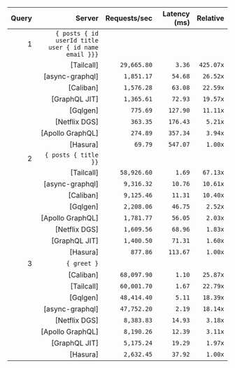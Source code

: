 <!-- PERFORMANCE_RESULTS_START -->

| Query | Server | Requests/sec | Latency (ms) | Relative |
|-------:|--------:|--------------:|--------------:|---------:|
| 1 | `{ posts { id userId title user { id name email }}}` |
|| [Tailcall] | `29,665.80` | `3.36` | `425.07x` |
|| [async-graphql] | `1,851.17` | `54.68` | `26.52x` |
|| [Caliban] | `1,576.28` | `63.08` | `22.59x` |
|| [GraphQL JIT] | `1,365.61` | `72.93` | `19.57x` |
|| [Gqlgen] | `775.69` | `127.90` | `11.11x` |
|| [Netflix DGS] | `363.35` | `176.43` | `5.21x` |
|| [Apollo GraphQL] | `274.89` | `357.34` | `3.94x` |
|| [Hasura] | `69.79` | `547.07` | `1.00x` |
| 2 | `{ posts { title }}` |
|| [Tailcall] | `58,926.60` | `1.69` | `67.13x` |
|| [async-graphql] | `9,316.32` | `10.76` | `10.61x` |
|| [Caliban] | `9,125.46` | `11.31` | `10.40x` |
|| [Gqlgen] | `2,208.06` | `46.75` | `2.52x` |
|| [Apollo GraphQL] | `1,781.77` | `56.05` | `2.03x` |
|| [Netflix DGS] | `1,609.56` | `68.96` | `1.83x` |
|| [GraphQL JIT] | `1,400.50` | `71.31` | `1.60x` |
|| [Hasura] | `877.86` | `113.67` | `1.00x` |
| 3 | `{ greet }` |
|| [Caliban] | `68,097.90` | `1.10` | `25.87x` |
|| [Tailcall] | `60,001.70` | `1.67` | `22.79x` |
|| [Gqlgen] | `48,414.40` | `5.11` | `18.39x` |
|| [async-graphql] | `47,752.20` | `2.19` | `18.14x` |
|| [Netflix DGS] | `8,383.83` | `14.93` | `3.18x` |
|| [Apollo GraphQL] | `8,190.26` | `12.39` | `3.11x` |
|| [GraphQL JIT] | `5,175.24` | `19.29` | `1.97x` |
|| [Hasura] | `2,632.45` | `37.92` | `1.00x` |

<!-- PERFORMANCE_RESULTS_END -->
